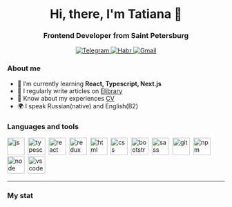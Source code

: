 <div id="header" align="center">
<h1>Hi, there, I'm Tatiana 👋</h1>
<h3>Frontend Developer from Saint Petersburg</h3>
</div>

<div id="socials" align="center" >
<a href="https://t.me/tatyanaPolonskaia">
<img src="https://img.shields.io/badge/Telegram-purple?style=for-the-badge&logo=telegram&logoColor=white" alt="Telegram"/>
</a>
<a href="https://career.habr.com/tatiana_polonskaia">
<img src="https://img.shields.io/badge/Habr-purple?style=for-the-badge&logo=habr&logoColor=white" alt="Habr"/>
</a>
<a href="mailto:tatiana.polonskaia@gmail.com">
<img src="https://img.shields.io/badge/Gmail-purple?style=for-the-badge&logo=gmail&logoColor=white" alt="Gmail"/>
</a>
</div>

### About me

- 🌱 I’m currently learning **React, Typescript, Next.js**
- 📝 I regularly write articles on [Elibrary](https://elibrary.ru)
- 📄 Know about my experiences [CV](https://career.habr.com/tatiana_polonskaia)
- 🌍 I speak Russian(native) and English(B2)

### Languages and tools

<img src="https://cdn.jsdelivr.net/gh/devicons/devicon/icons/javascript/javascript-original.svg" title="js" width="40" height="40"/>&nbsp;
<img src="https://cdn.jsdelivr.net/gh/devicons/devicon/icons/typescript/typescript-original.svg" title="typescript" width="40" height="40"/>&nbsp;
<img src="https://cdn.jsdelivr.net/gh/devicons/devicon/icons/react/react-original.svg" title="react" width="40" height="40"/>&nbsp;
<img src="https://cdn.jsdelivr.net/gh/devicons/devicon/icons/redux/redux-original.svg" title="redux" width="40" height="40"/>&nbsp;
<img src="https://cdn.jsdelivr.net/gh/devicons/devicon/icons/html5/html5-original.svg" title="html" width="40" height="40"/>&nbsp;
<img src="https://cdn.jsdelivr.net/gh/devicons/devicon/icons/css3/css3-original.svg" title="css" width="40" height="40"/>&nbsp;
<img src="https://cdn.jsdelivr.net/gh/devicons/devicon/icons/bootstrap/bootstrap-plain.svg" title="bootstrap" width="40" height="40"/>&nbsp;
<img src="https://cdn.jsdelivr.net/gh/devicons/devicon/icons/sass/sass-original.svg" title="sass" width="40" height="40"/>&nbsp;
<img src="https://cdn.jsdelivr.net/gh/devicons/devicon/icons/git/git-plain.svg" title="git" width="40" height="40"/>&nbsp;
<img src="https://cdn.jsdelivr.net/gh/devicons/devicon/icons/npm/npm-original-wordmark.svg" title="npm" width="40" height="40"/>&nbsp;
<img src="https://cdn.jsdelivr.net/gh/devicons/devicon/icons/nodejs/nodejs-original.svg" title="node" width="40" height="40"/>&nbsp;
<img src="https://cdn.jsdelivr.net/gh/devicons/devicon/icons/vscode/vscode-original.svg" title="vscode" width="40" height="40"/>

---

### My stat

<div id="stat" align="center">
    <img src="https://github-profile-summary-cards.vercel.app/api/cards/profile-details?username=Tatiana-Polonskaya&theme=aura" alt=""/>
    <img src="https://github-profile-summary-cards.vercel.app/api/cards/most-commit-language?username=Tatiana-Polonskaya&theme=aura" alt=""/>
    <img src="https://github-profile-summary-cards.vercel.app/api/cards/productive-time?username=Tatiana-Polonskaya&theme=aura&utcOffset=3" alt=""/>

</div>
